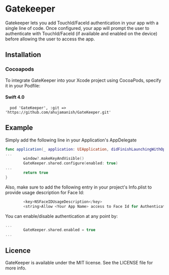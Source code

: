 # Gatekeeper

Gatekeeper lets you add TouchId/FaceId authentication in your app with a single line of code. Once configured, your app will prompt the user to authenticate with TouchId/FaceId (if available and enabled on the device) before allowing the user to access the app. 

## Installation

### Cocoapods
To integrate GateKeeper into your Xcode project using CocoaPods, specify it in your Podfile:

#### Swift 4.0
```
  pod 'GateKeeper', :git => 'https://github.com/ahujamanish/GateKeeper.git'
```

## Example

Simply add the following line in your Application's AppDelegate
```swift
func application(_ application: UIApplication, didFinishLaunchingWithOptions launchOptions: [UIApplicationLaunchOptionsKey: Any]?) -> Bool {
...    
		window?.makeKeyAndVisible()
		GateKeeper.shared.configure(enabled: true)
...
		return true
}
```

Also, make sure to add the following entry in your project's Info.plist to provide usage description for Face Id:

```swift
		<key>NSFaceIDUsageDescription</key>
		<string>Allow <Your App Name> access to Face Id for Authentication</string>
```

You can enable/disable authentication at any point by:

```swift
...
		GateKeeper.shared.enabled = true
...
```

## Licence

GateKeeper is available under the MIT license. See the LICENSE file for more info.
